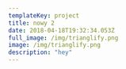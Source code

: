 ```yaml
---
templateKey: project
title: nowy 2
date: 2018-04-18T19:32:34.053Z
full_image: /img/trianglify.png
image: /img/trianglify.png
description: "hey"
---
```

